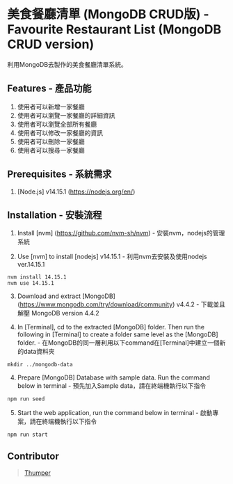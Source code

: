# 美食餐廳清單 (MongoDB CRUD版) - Favourite Restaurant List (MongoDB CRUD version)

利用MongoDB去製作的美食餐廳清單系統。

## Features - 產品功能

1. 使用者可以新增一家餐廳
2. 使用者可以瀏覽一家餐廳的詳細資訊
3. 使用者可以瀏覽全部所有餐廳
4. 使用者可以修改一家餐廳的資訊
5. 使用者可以刪除一家餐廳
6. 使用者可以搜尋一家餐廳

## Prerequisites - 系統需求

1. [Node.js] v14.15.1 (https://nodejs.org/en/)

## Installation - 安裝流程

1. Install [nvm] (https://github.com/nvm-sh/nvm) - 安裝nvm，nodejs的管理系統

2. Use [nvm] to install [nodejs] v14.15.1 - 利用nvm去安裝及使用nodejs ver.14.15.1
```
nvm install 14.15.1
nvm use 14.15.1
```

3. Download and extract [MongoDB] (https://www.mongodb.com/try/download/community) v4.4.2 - 下載並且解壓 MongoDB version 4.4.2

4. In [Terminal], cd to the extracted [MongoDB] folder.  Then run the following in [Terminal] to create a folder same level as the [MongoDB] folder. - 在MongoDB的同一層利用以下command在[Terminal]中建立一個新的data資料夾
```
mkdir ../mongodb-data
```

4. Prepare [MongoDB] Database with sample data. Run the command below in terminal - 預先加入Sample data，請在終端機執行以下指令
```
npm run seed
```

5. Start the web application, run the command below in terminal - 啟動專案，請在終端機執行以下指令
```
npm run start
```

## Contributor

> [Thumper](https://github.com/thumperL)